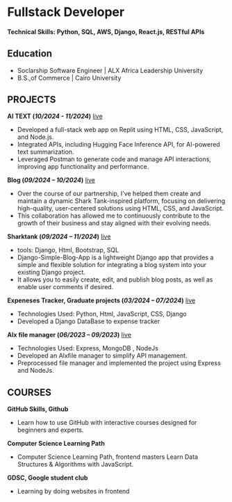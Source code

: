 # Fullstack Developer

#### Technical Skills: Python, SQL, AWS, Django, React.js, RESTful APIs

## Education
- Soclarship Software Engineer | ALX Africa Leadership University
- B.S.,of Commerce | Cairo University

## PROJECTS

**AI TEXT (_10/2024 - 11/2024_)** [live](https://replit.com/@jamilaahmedengi/AI-Text-Summarizer-App-Starter-Template)
-  Developed a full-stack web app on Replit using HTML, CSS, JavaScript, and Node.js.
-  Integrated APIs, including Hugging Face Inference API, for AI-powered text summarization.
-  Leveraged Postman to generate code and manage API interactions, improving app functionality and performance.

**Blog (_09/2024 – 10/2024_)** [live](https://gamilacoding.github.io/tank-ideas/)
-  Over the course of our partnership, I've helped them create and maintain a dynamic Shark Tank-inspired platform, focusing on delivering high-quality, user-centered solutions using HTML, CSS, and JavaScript.
- This collaboration has allowed me to continuously contribute to the growth of their business and stay aligned with their evolving needs.

**Sharktank (_09/2024 – 11/2024_)** [live](https://github.com/GamilaCoding/Blog-Django/tree/master)
- tools: Django, Html, Bootstrap, SQL
- Django-Simple-Blog-App is a lightweight Django app that provides a simple and flexible solution for integrating a blog system into your existing Django project.
- It allows you to easily create, edit, and publish blog posts, as well as enable user comments if desired.

**Expeneses Tracker, Graduate projects (_03/2024 – 07/2024_)** [live](https://github.com/GamilaCoding/expensesdollar)
- Technologies Used: Python, Html, JavaScript, CSS, Django
- Developed a Django DataBase to expense tracker


**Alx file manager (_06/2023 – 09/2023_)** [live](https://github.com/GamilaCoding/alx-files_manager)
- Technologies Used: Express, MongoDB , NodeJs
-  Developed an Alxfile manager to simplify API management.
-  Preprocessed file manager and implemented the project using Express and
NodeJs.


## COURSES

**GitHub Skills, Github**
 - Learn how to use GitHub with interactive courses designed for beginners and experts.

**Computer Science Learning Path**
 - Computer Science Learning Path, frontend masters Learn Data Structures & Algorithms with JavaScript.

**GDSC, Google student club**
 - Learning by doing websites in frontend
